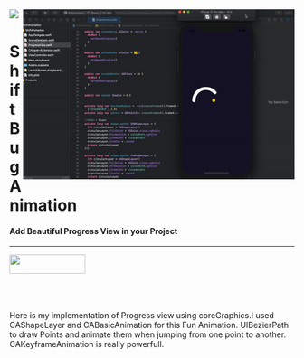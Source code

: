 <img src="https://github.com/jwd-ali/TidalTestProject/blob/master/images/header/header.png">
<img align="right" src="https://github.com/jwd-ali/ShiftAnimation/blob/main/Images/ezgif.com-gif-maker.gif" width="480" />
<p><h1 align="left">Shift Bug Animation</h1></p>

<p><h4>Add Beautiful Progress View in your Project</h4></p>

___

<p> 
  
<a href="https://www.linkedin.com/in/jawad-ali-3804ab24/"><img src="https://i.imgur.com/vGjsQPt.png" width="134" height="34"></a>  

</br></br>

<p>
Here is my implementation of Progress view using coreGraphics.I used CAShapeLayer and CABasicAnimation for this Fun Animation. UIBezierPath to draw Points and animate them when jumping from one point to another. CAKeyframeAnimation is really powerfull.
</p>

